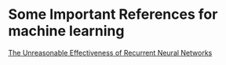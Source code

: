 # Some Important References for machine learning 


[The Unreasonable Effectiveness of Recurrent Neural Networks](http://karpathy.github.io/2015/05/21/rnn-effectiveness/)
